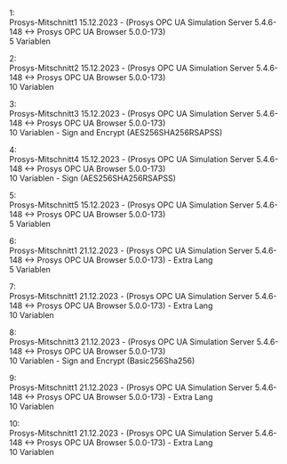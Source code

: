 1:  
Prosys-Mitschnitt1		15.12.2023 - (Prosys OPC UA Simulation Server 5.4.6-148 <-> Prosys OPC UA Browser 5.0.0-173)  
5 Variablen

2:  
Prosys-Mitschnitt2		15.12.2023 - (Prosys OPC UA Simulation Server 5.4.6-148 <-> Prosys OPC UA Browser 5.0.0-173)  
10 Variablen

3:  
Prosys-Mitschnitt3		15.12.2023 - (Prosys OPC UA Simulation Server 5.4.6-148 <-> Prosys OPC UA Browser 5.0.0-173)  
10 Variablen - Sign and Encrypt (AES256SHA256RSAPSS)

4:  
Prosys-Mitschnitt4		15.12.2023 - (Prosys OPC UA Simulation Server 5.4.6-148 <-> Prosys OPC UA Browser 5.0.0-173)  
10 Variablen - Sign (AES256SHA256RSAPSS)

5:  
Prosys-Mitschnitt5		15.12.2023 - (Prosys OPC UA Simulation Server 5.4.6-148 <-> Prosys OPC UA Browser 5.0.0-173)  
5 Variablen

6:  
Prosys-Mitschnitt1		21.12.2023 - (Prosys OPC UA Simulation Server 5.4.6-148 <-> Prosys OPC UA Browser 5.0.0-173) - Extra Lang  
5 Variablen

7:  
Prosys-Mitschnitt1		21.12.2023 - (Prosys OPC UA Simulation Server 5.4.6-148 <-> Prosys OPC UA Browser 5.0.0-173) - Extra Lang  
10 Variablen

8:  
Prosys-Mitschnitt3		21.12.2023 - (Prosys OPC UA Simulation Server 5.4.6-148 <-> Prosys OPC UA Browser 5.0.0-173)  
10 Variablen - Sign and Encrypt (Basic256Sha256)

9:  
Prosys-Mitschnitt1		21.12.2023 - (Prosys OPC UA Simulation Server 5.4.6-148 <-> Prosys OPC UA Browser 5.0.0-173) - Extra Lang  
10 Variablen

10:  
Prosys-Mitschnitt1		21.12.2023 - (Prosys OPC UA Simulation Server 5.4.6-148 <-> Prosys OPC UA Browser 5.0.0-173) - Extra Lang  
10 Variablen